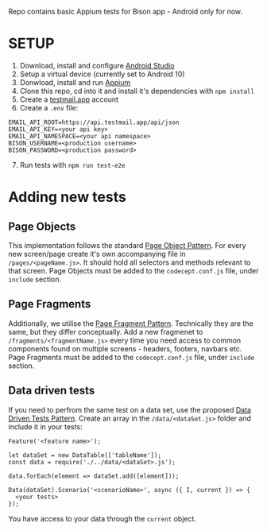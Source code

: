 Repo contains basic Appium tests for Bison app - Android only for now.

# SETUP
1. Download, install and configure [Android Studio](https://developer.android.com/studio)
2. Setup a virtual device (currently set to Android 10)
3. Donwload, install and run [Appium](https://appium.io/docs/en/about-appium/getting-started/?lang=en)
4. Clone this repo, cd into it and install it's dependencies with `npm install`
5. Create a [testmail.app](https://testmail.app) account
6. Create a `.env` file:
```
EMAIL_API_ROOT=https://api.testmail.app/api/json
EMAIL_API_KEY=<your api key>
EMAIL_API_NAMESPACE=<your api namespace>
BISON_USERNAME=<production username>
BISON_PASSWORD=<production password>
```
7. Run tests with `npm run test-e2e`

# Adding new tests
## Page Objects
This implementation follows the standard [Page Object Pattern](https://codecept.io/pageobjects/#page-objects). For every new screen/page create
it's own accompanying file in `/pages/<pageName.js>`. It should hold all selectors and methods relevant to that screen.
Page Objects must be added to the `codecept.conf.js` file, under `include` section.
## Page Fragments
Additionally, we utilise the [Page Fragment Pattern](https://codecept.io/pageobjects/#page-fragments). Technically they are the same, but they differ 
conceptually. Add a new fragmenet to `/fragments/<fragmentName.js>` every time you need access to common components found on multiple screens - headers, 
footers, navbars etc.
Page Fragments must be added to the `codecept.conf.js` file, under `include` section.
## Data driven tests
If you need to perfrom the same test on a data set, use the proposed [Data Driven Tests Pattern](https://codecept.io/advanced/#data-driven-tests).
Create an array in the `/data/<dataSet.js>` folder and include it in your tests:
```
Feature('<feature name>');

let dataSet = new DataTable(['tableName']);
const data = require('./../data/<dataSet>.js');

data.forEach(element => dataSet.add([element]));

Data(dataSet).Scenario('<scenarioName>', async ({ I, current }) => {
  <your tests>
});
```
You have access to your data through the `current` object.
